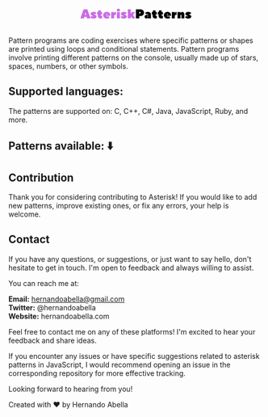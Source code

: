 <div align="center"><img title="logo" alt="logo" src="/images/logo-light.png"></div>
<br/>
<p>Pattern programs are coding exercises where specific patterns or shapes are printed using loops and conditional statements. Pattern programs involve printing different patterns on the console, usually made up of stars, spaces, numbers, or other symbols.<p>

## Supported languages:
The patterns are supported on: C, C++, C#, Java, JavaScript, Ruby, and more. 

## Patterns available: ⬇️

## Contribution
Thank you for considering contributing to Asterisk! If you would like to add new patterns, improve existing ones, or fix any errors, your help is welcome.

## Contact
If you have any questions, or suggestions, or just want to say hello, don't hesitate to get in touch. I'm open to feedback and always willing to assist.

You can reach me at:

**Email:** hernandoabella@gmail.com </br>
**Twitter:** @hernandoabella </br>
**Website:** hernandoabella.com </br>

Feel free to contact me on any of these platforms! I'm excited to hear your feedback and share ideas.

If you encounter any issues or have specific suggestions related to asterisk patterns in JavaScript, I would recommend opening an issue in the corresponding repository for more effective tracking.

Looking forward to hearing from you!

Created with ❤️ by Hernando Abella
